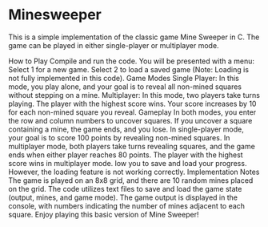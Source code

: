 # Minesweeper
This is a simple implementation of the classic game Mine Sweeper in C. The game can be played in either single-player or multiplayer mode.

How to Play
Compile and run the code.
You will be presented with a menu:
Select 1 for a new game.
Select 2 to load a saved game (Note: Loading is not fully implemented in this code).
Game Modes
Single Player: In this mode, you play alone, and your goal is to reveal all non-mined squares without stepping on a mine.
Multiplayer: In this mode, two players take turns playing. The player with the highest score wins. Your score increases by 10 for each non-mined square you reveal.
Gameplay
In both modes, you enter the row and column numbers to uncover squares.
If you uncover a square containing a mine, the game ends, and you lose.
In single-player mode, your goal is to score 100 points by revealing non-mined squares.
In multiplayer mode, both players take turns revealing squares, and the game ends when either player reaches 80 points.
The player with the highest score wins in multiplayer mode.
low you to save and load your progress. However, the loading feature is not working correctly.
Implementation Notes
The game is played on an 8x8 grid, and there are 10 random mines placed on the grid.
The code utilizes text files to save and load the game state (output, mines, and game mode).
The game output is displayed in the console, with numbers indicating the number of mines adjacent to each square.
Enjoy playing this basic version of Mine Sweeper!
